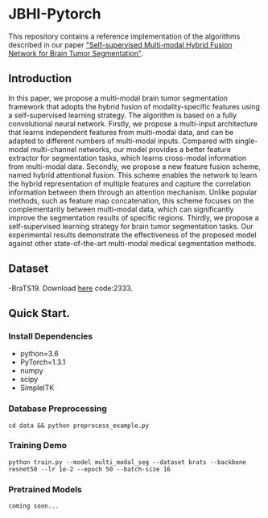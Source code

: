 # JBHI-Pytorch

This repository contains a reference implementation of the algorithms described in our paper ["Self-supervised Multi-modal Hybrid Fusion Network for Brain Tumor Segmentation"](https://ieeexplore.ieee.org/abstract/document/9529036/).

## Introduction

In this paper, we propose a multi-modal brain tumor segmentation framework that adopts the hybrid fusion of modality-specific features using a self-supervised learning strategy. The algorithm is based on a fully convolutional neural network. Firstly, we propose a multi-input architecture that learns independent features from multi-modal data, and can be adapted to different numbers of multi-modal inputs. Compared with single-modal multi-channel networks, our model provides a better feature extractor for segmentation tasks, which learns cross-modal information from multi-modal data. Secondly, we propose a new feature fusion scheme, named hybrid attentional fusion. This scheme enables the network to learn the hybrid representation of multiple features and capture the correlation information between them through an attention mechanism. Unlike popular methods, such as feature map concatenation, this scheme focuses on the complementarity between multi-modal data, which can significantly improve the segmentation results of specific regions. Thirdly, we propose a self-supervised learning strategy for brain tumor segmentation tasks. Our experimental results demonstrate the effectiveness of the proposed model against other state-of-the-art multi-modal medical segmentation methods.


## Dataset

-BraTS19. Download [here](https://pan.baidu.com/s/1S5XGTdHkwFnagKS-5vWYBg#list/path=%2F) code:2333.

## Quick Start.

### Install Dependencies

- python=3.6
- PyTorch=1.3.1
- numpy
- scipy
- SimpleITK

### Database Preprocessing

```
cd data && python preprocess_example.py
```

### Training Demo

```
python train.py --model multi_modal_seg --dataset brats --backbone resnet50 --lr 1e-2 --epoch 50 --batch-size 16
```

### Pretrained Models

```
coming soon...
```
